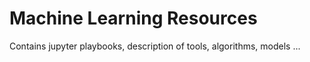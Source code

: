 # Machine Learning Resources

Contains jupyter playbooks, description of tools, algorithms, models ... 
